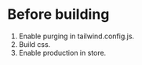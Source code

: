 # Before building
1. Enable purging in tailwind.config.js.
2. Build css.
3. Enable production in store.

